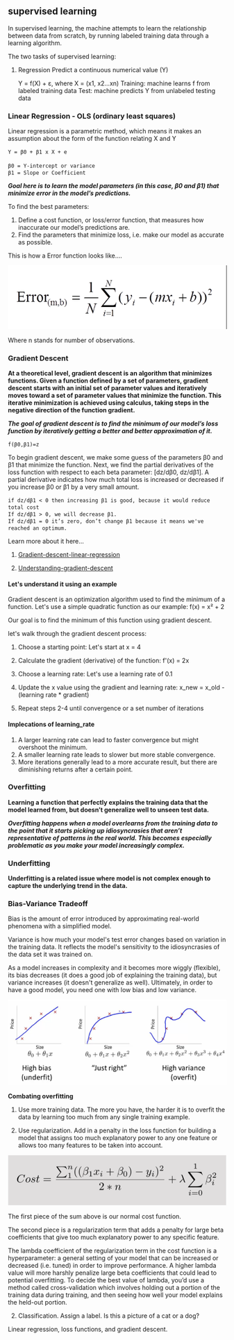 ## supervised learning

In supervised learning, the machine attempts to learn the relationship between data from scratch, by running labeled training data through a learning algorithm.

The two tasks of supervised learning: 
1. Regression
    Predict a continuous numerical value (Y)

    Y = f(X) + ε, where X = (x1, x2…xn)
    Training: machine learns f from labeled training data
    Test: machine predicts Y from unlabeled testing data

### Linear Regression - OLS (ordinary least squares)
Linear regression is a parametric method, which means it makes an assumption about the form of the function relating X and Y

    Y = β0 + β1 x X + e 

    β0 = Y-intercept or variance
    β1 = Slope or Coefficient

***Goal here is to learn the model parameters (in this case, β0 and β1) that minimize error in the model’s predictions.***

To find the best parameters:
1. Define a cost function, or loss/error function, that measures how inaccurate our model’s predictions are.
2. Find the parameters that minimize loss, i.e. make our model as accurate as possible.

This is how a Error function looks like....

![alt text](./images/image-3.png)

Where n stands for number of observations.

### Gradient Descent

**At a theoretical level, gradient descent is an algorithm that minimizes functions. Given a function defined by a set of parameters, gradient descent starts with an initial set of parameter values and iteratively moves toward a set of parameter values that minimize the function. This iterative minimization is achieved using calculus, taking steps in the negative direction of the function gradient.**

***The goal of gradient descent is to find the minimum of our model’s loss function by iteratively getting a better and better approximation of it.***

    f(β0,β1)=z

To begin gradient descent, we make some guess of the parameters β0 and β1 that minimize the function. Next, we find the partial derivatives of the loss function with respect to each beta parameter: [dz/dβ0, dz/dβ1]. A partial derivative indicates how much total loss is increased or decreased if you increase β0 or β1 by a very small amount.

    if dz/dβ1 < 0 then increasing β1 is good, because it would reduce total cost
    If dz/dβ1 > 0, we will decrease β1. 
    If dz/dβ1 = 0 it’s zero, don’t change β1 because it means we've reached an optimum.

Learn more about it here...

1. [Gradient-descent-linear-regression](https://spin.atomicobject.comgradient-descent-linear-regression/)

2. [Understanding-gradient-descent](https://eli.thegreenplace.net/2016/understanding-gradient-descent/)

#### Let's understand it using an example
Gradient descent is an optimization algorithm used to find the minimum of a function.
Let's use a simple quadratic function as our example:
    f(x) = x² + 2

Our goal is to find the minimum of this function using gradient descent.

let's walk through the gradient descent process:

1. Choose a starting point:
    Let's start at x = 4

2. Calculate the gradient (derivative) of the function:
    f'(x) = 2x

3. Choose a learning rate:
    Let's use a learning rate of 0.1

4. Update the x value using the gradient and learning rate:
    x_new = x_old - (learning rate * gradient)

5. Repeat steps 2-4 until convergence or a set number of iterations

#### Implecations of learning_rate
1. A larger learning rate can lead to faster convergence but might overshoot the minimum.
2. A smaller learning rate leads to slower but more stable convergence.
3. More iterations generally lead to a more accurate result, but there are diminishing returns after a certain point.

### Overfitting
**Learning a function that perfectly explains the training data that the model learned from, but doesn’t generalize well to unseen test data.**

***Overfitting happens when a model overlearns from the training data to the point that it starts picking up idiosyncrasies that aren’t representative of patterns in the real world. This becomes especially problematic as you make your model increasingly complex.***

### Underfitting
**Underfitting is a related issue where model is not complex enough to capture the underlying trend in the data.**

### Bias-Variance Tradeoff
Bias is the amount of error introduced by approximating real-world phenomena with a simplified model.

Variance is how much your model's test error changes based on variation in the training data. It reflects the model's sensitivity to the idiosyncrasies of the data set it was trained on.

As a model increases in complexity and it becomes more wiggly (flexible), its bias decreases (it does a good job of explaining the training data), but variance increases (it doesn't generalize as well). Ultimately, in order to have a good model, you need one with low bias and low variance.

![alt text](./images/image-1.png)

**Combating overfitting**
1. Use more training data. The more you have, the harder it is to overfit the data by learning too much from any single training example.

2. Use regularization. Add in a penalty in the loss function for building a model that assigns too much explanatory power to any one feature or allows too many features to be taken into account.


![alt text](./images/image-2.png)

The first piece of the sum above is our normal cost function.

The second piece is a regularization term that adds a penalty for large beta coefficients that give too much explanatory power to any specific feature.

The lambda coefficient of the regularization term in the cost function is a hyperparameter: a general setting of your model that can be increased or decreased (i.e. tuned) in order to improve performance. A higher lambda value will more harshly penalize large beta coefficients that could lead to potential overfitting. To decide the best value of lambda, you’d use a method called cross-validation which involves holding out a portion of the training data during training, and then seeing how well your model explains the held-out portion.



2. Classification. 
    Assign a label. Is this a picture of a cat or a dog?

Linear regression, loss functions, and gradient descent.